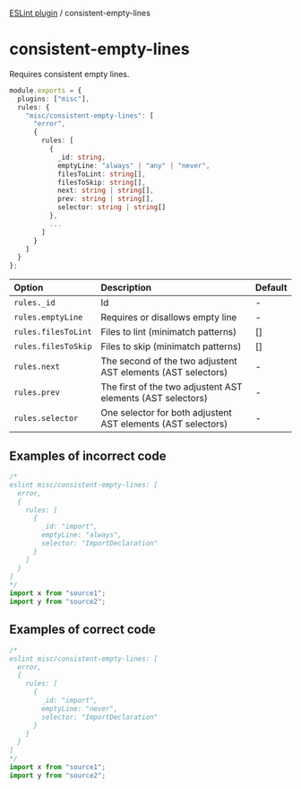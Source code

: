 [ESLint plugin](https://ilyub.github.io/eslint-plugin-misc/) / consistent-empty-lines

# consistent-empty-lines

Requires consistent empty lines.

```ts
module.exports = {
  plugins: ["misc"],
  rules: {
    "misc/consistent-empty-lines": [
      "error",
      {
        rules: [
          {
            _id: string,
            emptyLine: "always" | "any" | "never",
            filesToLint: string[],
            filesToSkip: string[],
            next: string | string[],
            prev: string | string[],
            selector: string | string[]
          },
          ...
        ]
      }
    ]
  }
};
```

| Option | Description | Default |
| :----- | :----- | :----- |
| `rules._id` | Id | - |
| `rules.emptyLine` | Requires or disallows empty line | - |
| `rules.filesToLint` | Files to lint (minimatch patterns) | [] |
| `rules.filesToSkip` | Files to skip (minimatch patterns) | [] |
| `rules.next` | The second of the two adjustent AST elements (AST selectors) | - |
| `rules.prev` | The first of the two adjustent AST elements (AST selectors) | - |
| `rules.selector` | One selector for both adjustent AST elements (AST selectors) | - |

## Examples of incorrect code

```ts
/*
eslint misc/consistent-empty-lines: [
  error,
  {
    rules: [
      {
        _id: "import",
        emptyLine: "always",
        selector: "ImportDeclaration"
      }
    ]
  }
]
*/
import x from "source1";
import y from "source2";
```

## Examples of correct code

```ts
/*
eslint misc/consistent-empty-lines: [
  error,
  {
    rules: [
      {
        _id: "import",
        emptyLine: "never",
        selector: "ImportDeclaration"
      }
    ]
  }
]
*/
import x from "source1";
import y from "source2";
```